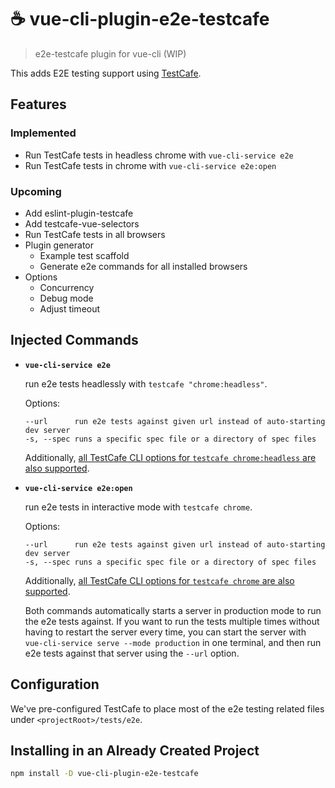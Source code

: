 # ☕️ vue-cli-plugin-e2e-testcafe

> e2e-testcafe plugin for vue-cli (WIP)

This adds E2E testing support using [TestCafe](https://testcafe.devexpress.com/).

## Features

### Implemented
- Run TestCafe tests in headless chrome with `vue-cli-service e2e`
- Run TestCafe tests in chrome with `vue-cli-service e2e:open`

### Upcoming
- Add eslint-plugin-testcafe
- Add testcafe-vue-selectors
- Run TestCafe tests in all browsers
- Plugin generator
  - Example test scaffold
  - Generate e2e commands for all installed browsers
- Options
  - Concurrency
  - Debug mode
  - Adjust timeout

## Injected Commands

- **`vue-cli-service e2e`**

  run e2e tests headlessly with `testcafe "chrome:headless"`.

  Options:

  ```
  --url      run e2e tests against given url instead of auto-starting dev server
  -s, --spec runs a specific spec file or a directory of spec files
  ```

  Additionally, [all TestCafe CLI options for `testcafe chrome:headless` are also supported](https://devexpress.github.io/testcafe/documentation/using-testcafe/command-line-interface.html).

- **`vue-cli-service e2e:open`**

  run e2e tests in interactive mode with `testcafe chrome`.

  Options:

  ```
  --url      run e2e tests against given url instead of auto-starting dev server
  -s, --spec runs a specific spec file or a directory of spec files
  ```

  Additionally, [all TestCafe CLI options for `testcafe chrome` are also supported](https://devexpress.github.io/testcafe/documentation/using-testcafe/command-line-interface.html).

  Both commands automatically starts a server in production mode to run the e2e tests against. If you want to run the tests multiple times without having to restart the server every time, you can start the server with `vue-cli-service serve --mode production` in one terminal, and then run e2e tests against that server using the `--url` option.

## Configuration

We've pre-configured TestCafe to place most of the e2e testing related files under `<projectRoot>/tests/e2e`.

## Installing in an Already Created Project

``` sh
npm install -D vue-cli-plugin-e2e-testcafe
```
